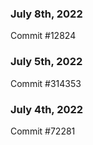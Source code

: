 ### July 8th, 2022

Commit #12824

### July 5th, 2022

Commit #314353


### July 4th, 2022

Commit #72281
